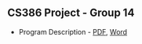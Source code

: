 ## CS386 Project - Group 14

* Program Description - [PDF](D1.1-group-14.pdf), [Word](D1.1-group-14.docx)

